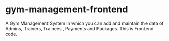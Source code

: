 # gym-management-frontend

A Gym Management System in which you can add and maintain the data of Admins, Trainers, Trainees , Payments and Packages. This is Frontend code.
